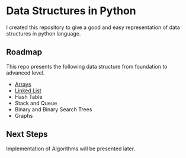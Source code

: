 # Data Structures in Python

I created this repository to give a good and easy representation of data structures
in python language.

## Roadmap
This repo presents the following data structure from foundation to advanced level.
- [Arrays](Arrays/README.md)
- [Linked List](linked_list/README.md)
- Hash Table
- Stack and Queue
- Binary and Binary Search Trees
- Graphs


## Next Steps

Implementation of Algorithms will be presented later.